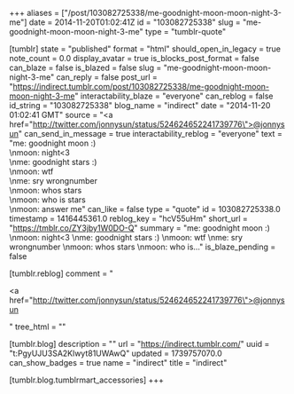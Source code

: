 +++
aliases = ["/post/103082725338/me-goodnight-moon-moon-night-3-me"]
date = 2014-11-20T01:02:41Z
id = "103082725338"
slug = "me-goodnight-moon-moon-night-3-me"
type = "tumblr-quote"

[tumblr]
state = "published"
format = "html"
should_open_in_legacy = true
note_count = 0.0
display_avatar = true
is_blocks_post_format = false
can_blaze = false
is_blazed = false
slug = "me-goodnight-moon-moon-night-3-me"
can_reply = false
post_url = "https://indirect.tumblr.com/post/103082725338/me-goodnight-moon-moon-night-3-me"
interactability_blaze = "everyone"
can_reblog = false
id_string = "103082725338"
blog_name = "indirect"
date = "2014-11-20 01:02:41 GMT"
source = "<a href=\"http://twitter.com/jonnysun/status/524624652241739776\">@jonnysun</a>"
can_send_in_message = true
interactability_reblog = "everyone"
text = "me: goodnight moon :)<br/>\nmoon: night&lt;3<br/>\nme: goodnight stars :)<br/>\nmoon: wtf<br/>\nme: sry wrongnumber<br/>\nmoon: whos stars<br/>\nmoon: who is stars<br/>\nmoon: answer me"
can_like = false
type = "quote"
id = 103082725338.0
timestamp = 1416445361.0
reblog_key = "hcV55uHm"
short_url = "https://tmblr.co/ZY3jby1W0DO-Q"
summary = "me: goodnight moon :) \nmoon: night<3 \nme: goodnight stars :) \nmoon: wtf \nme: sry wrongnumber \nmoon: whos stars \nmoon: who is..."
is_blaze_pending = false

[tumblr.reblog]
comment = "<p><a href=\"http://twitter.com/jonnysun/status/524624652241739776\">@jonnysun</a></p>"
tree_html = ""

[tumblr.blog]
description = ""
url = "https://indirect.tumblr.com/"
uuid = "t:PgyUJU3SA2Klwyt81UWAwQ"
updated = 1739757070.0
can_show_badges = true
name = "indirect"
title = "indirect"

[tumblr.blog.tumblrmart_accessories]
+++
